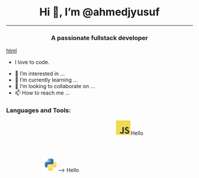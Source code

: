 <h1 align="center">Hi 👋, I’m @ahmedjyusuf</h1>
<hr>
<h3 align="center" class="d-flex">A passionate fullstack developer</h3>
<a href='#'>html</a>
<ul>
  <li>I love to code.</li>
  
</ul>

- 👀 I’m interested in ...
- 🌱 I’m currently learning ...
- 💞️ I’m looking to collaborate on ...
- 📫 How to reach me ...


<h3>Languages and Tools:</h3>
<div style="display: flex;">
  <div style="margin: 100px;">
    <img src="https://raw.githubusercontent.com/devicons/devicon/master/icons/python/python-original.svg" alt="python" width="40" height="40" style="max-width:100%;">--> Hello</div>
  <br>
  <div><img src="https://raw.githubusercontent.com/devicons/devicon/master/icons/javascript/javascript-original.svg" alt="python" width="40" height="40" style="max-width:100%;">Hello</div>
 </div>

<!---
ahmedjyusuf/ahmedjyusuf is a ✨ special ✨ repository because its `README.md` (this file) appears on your GitHub profile.
You can click the Preview link to take a look at your changes.
--->
